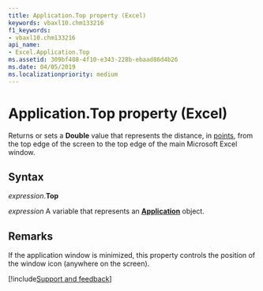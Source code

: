 ```yaml
---
title: Application.Top property (Excel)
keywords: vbaxl10.chm133216
f1_keywords:
- vbaxl10.chm133216
api_name:
- Excel.Application.Top
ms.assetid: 309bf408-4f10-e343-228b-ebaad86d4b26
ms.date: 04/05/2019
ms.localizationpriority: medium
---
```



# Application.Top property (Excel)

Returns or sets a **Double** value that represents the distance, in [points](../language/glossary/vbe-glossary.md#point), from the top edge of the screen to the top edge of the main Microsoft Excel window.


## Syntax

_expression_.**Top**

_expression_ A variable that represents an **[Application](Excel.Application(object).md)** object.


## Remarks

If the application window is minimized, this property controls the position of the window icon (anywhere on the screen).




[!include[Support and feedback](~/includes/feedback-boilerplate.md)]